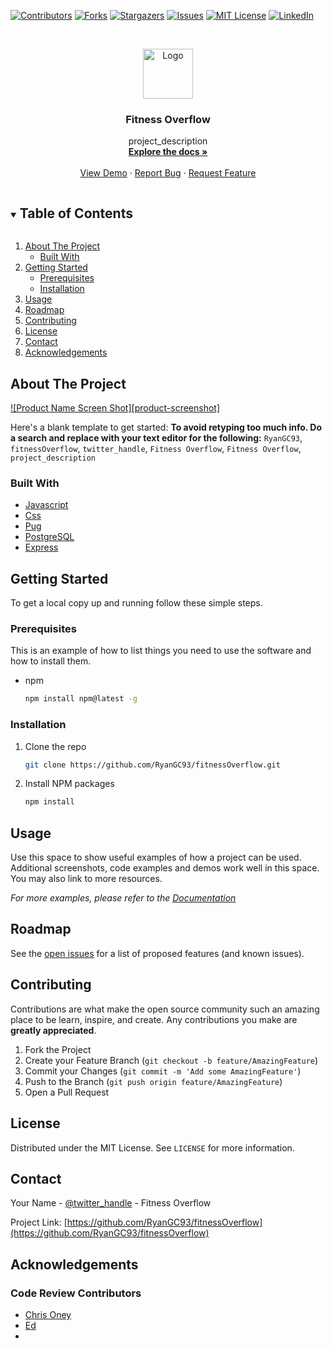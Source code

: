 



<!-- PROJECT SHIELDS -->
<!--
*** I'm using markdown "reference style" links for readability.
*** Reference links are enclosed in brackets [ ] instead of parentheses ( ).
*** See the bottom of this document for the declaration of the reference variables
*** for contributors-url, forks-url, etc. This is an optional, concise syntax you may use.
*** https://www.markdownguide.org/basic-syntax/#reference-style-links
-->
[![Contributors][contributors-shield]][contributors-url]
[![Forks][forks-shield]][forks-url]
[![Stargazers][stars-shield]][stars-url]
[![Issues][issues-shield]][issues-url]
[![MIT License][license-shield]][license-url]
[![LinkedIn][linkedin-shield]][linkedin-url]



<!-- PROJECT LOGO -->
<br />
<p align="center">
  <!-- <a href="https://github.com/RyanGC93/fitnessOverflow"> -->
    <img src="https://i.imgur.com/UNfh52l.png" alt="Logo" width="80" height="80">
  </a>

  <h3 align="center">Fitness Overflow</h3>

  <p align="center">
    project_description
    <br />
    <a href="https://github.com/RyanGC93/fitnessOverflow"><strong>Explore the docs »</strong></a>
    <br />
    <br />
    <a href="https://github.com/RyanGC93/fitnessOverflow">View Demo</a>
    ·
    <a href="https://github.com/RyanGC93/fitnessOverflow/issues">Report Bug</a>
    ·
    <a href="https://github.com/RyanGC93/fitnessOverflow/issues">Request Feature</a>
  </p>
</p>



<!-- TABLE OF CONTENTS -->
<details open="open">
  <summary><h2 style="display: inline-block">Table of Contents</h2></summary>
  <ol>
    <li>
      <a href="#about-the-project">About The Project</a>
      <ul>
        <li><a href="#built-with">Built With</a></li>
      </ul>
    </li>
    <li>
      <a href="#getting-started">Getting Started</a>
      <ul>
        <li><a href="#prerequisites">Prerequisites</a></li>
        <li><a href="#installation">Installation</a></li>
      </ul>
    </li>
    <li><a href="#usage">Usage</a></li>
    <li><a href="#roadmap">Roadmap</a></li>
    <li><a href="#contributing">Contributing</a></li>
    <li><a href="#license">License</a></li>
    <li><a href="#contact">Contact</a></li>
    <li><a href="#acknowledgements">Acknowledgements</a></li>
  </ol>
</details>



<!-- ABOUT THE PROJECT -->
## About The Project

[![Product Name Screen Shot][product-screenshot]](https://example.com)

Here's a blank template to get started:
**To avoid retyping too much info. Do a search and replace with your text editor for the following:**
`RyanGC93`, `fitnessOverflow`, `twitter_handle`, `Fitness Overflow`, `Fitness Overflow`, `project_description`


### Built With

* [Javascript](https://www.javascript.com/)
* [Css]()
* [Pug](https://pugjs.org/api/getting-started.html)
* [PostgreSQL](https://www.postgresql.org/)
* [Express](https://expressjs.com/)



<!-- GETTING STARTED -->
## Getting Started

To get a local copy up and running follow these simple steps.

### Prerequisites

This is an example of how to list things you need to use the software and how to install them.
* npm
  ```sh
  npm install npm@latest -g
  ```

### Installation

1. Clone the repo
   ```sh
   git clone https://github.com/RyanGC93/fitnessOverflow.git
   ```
2. Install NPM packages
   ```sh
   npm install
   ```



<!-- USAGE EXAMPLES -->
## Usage

Use this space to show useful examples of how a project can be used. Additional screenshots, code examples and demos work well in this space. You may also link to more resources.

_For more examples, please refer to the [Documentation](https://example.com)_



<!-- ROADMAP -->
## Roadmap

See the [open issues](https://github.com/RyanGC93/fitnessOverflow/issues) for a list of proposed features (and known issues).



<!-- CONTRIBUTING -->
## Contributing

Contributions are what make the open source community such an amazing place to be learn, inspire, and create. Any contributions you make are **greatly appreciated**.

1. Fork the Project
2. Create your Feature Branch (`git checkout -b feature/AmazingFeature`)
3. Commit your Changes (`git commit -m 'Add some AmazingFeature'`)
4. Push to the Branch (`git push origin feature/AmazingFeature`)
5. Open a Pull Request



<!-- LICENSE -->
## License

Distributed under the MIT License. See `LICENSE` for more information.



<!-- CONTACT -->
## Contact

Your Name - [@twitter_handle](https://twitter.com/twitter_handle) - Fitness Overflow

Project Link: [https://github.com/RyanGC93/fitnessOverflow](https://github.com/RyanGC93/fitnessOverflow)



<!-- ACKNOWLEDGEMENTS -->
## Acknowledgements
### Code Review Contributors
* [Chris Oney]()
* [Ed ]()
* []()





<!-- MARKDOWN LINKS & IMAGES -->
<!-- https://www.markdownguide.org/basic-syntax/#reference-style-links -->
[contributors-shield]: https://img.shields.io/github/contributors/RyanGC93/fitnessOverflow.svg?style=for-the-badge
[contributors-url]: https://github.com/RyanGC93/fitnessOverflow/graphs/contributors
[forks-shield]: https://img.shields.io/github/forks/RyanGC93/fitnessOverflow.svg?style=for-the-badge
[forks-url]: https://github.com/RyanGC93/fitnessOverflow/network/members
[stars-shield]: https://img.shields.io/github/stars/RyanGC93/fitnessOverflow.svg?style=for-the-badge
[stars-url]: https://github.com/RyanGC93/fitnessOverflow/stargazers
[issues-shield]: https://img.shields.io/github/issues/RyanGC93/fitnessOverflow.svg?style=for-the-badge
[issues-url]: https://github.com/RyanGC93/fitnessOverflow/issues
[license-shield]: https://img.shields.io/github/license/RyanGC93/fitnessOverflow.svg?style=for-the-badge
[license-url]: https://github.com/RyanGC93/fitnessOverflow/blob/master/LICENSE.txt
[linkedin-shield]: https://img.shields.io/badge/-LinkedIn-black.svg?style=for-the-badge&logo=linkedin&colorB=555
[linkedin-url]: https://linkedin.com/in/RyanGC93
